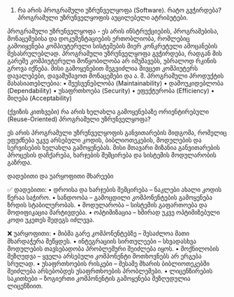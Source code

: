 1. რა არის პროგრამული უზრუნველყოფა (Software). რატო გვჭირდება? პროგრამული უზრუნველყოფის აუცილებელი ატრიბუტები.

პროგრამული უზრუნველყოფა - ეს არის ინსტრუქციების, პროგრამებისა, მონაცემებისა და დოკუმენტაციების ერთობლიობა, რომლებიც გამოიყენება კომპიუტერული სისტემების მიერ კონკრეტული ამოცანების შესასრულებლად.
პროგრამული უზრუნველყოფა გვჭირდება, რადგან მის გარეშე კომპიუტერული მოწყობილობა არ იმუშავებს, უბრალოდ რკინის გროვა იქნება. მისი გამოყენებით შეგვიძლია მივცეთ კომპიუტერს დავალებები, დავამუშავოთ მონაცემები და ა. შ.
 პროგრამული პროდუქტის მახასიათებლებია:
	•	შეუსვენებლობა (Maintainability)
	•	დამოუკიდებლობა (Dependability)
	•	უსაფრთხოება (Security)
	•	ეფექტურობა (Efficiency)
	•	მიღება (Acceptability)

(ქვიზის კითხვები)
 რა არის ხელახლა გამოყენებაზე ორიენტირებული (Reuse-Oriented) პროგრამული უზრუნველყოფა?

ეს არის პროგრამული უზრუნველყოფის განვითარების მიდგომა, რომელიც ეფუძნება უკვე არსებული კოდის, ბიბლიოთეკების, მოდულების და სერვისების ხელახლა გამოყენებას. მისი მთავარი მიზანია განვითარების პროცესის დაჩქარება, ხარჯების შემცირება და სისტემის მოდულარობის გაზრდა.

დადებითი და უარყოფითი მხარეები

✅ დადებითი:
	•	დროისა და ხარჯების შემცირება – ნაკლები ახალი კოდის წერაა საჭირო.
	•	სანდოობა – გამოცდილი კომპონენტების გამოყენება ზრდის სტაბილურობას.
	•	მოდულარობა – სისტემის გაფართოება და მოდიფიკაცია მარტივდება.
	•	ოპტიმიზაცია – ხშირად უკვე ოპტიმიზებული კოდი უკეთეს შედეგს იძლევა.

❌ უარყოფითი:
	•	მიბმა გარე კომპონენტებზე – შესაძლოა მათი მხარდაჭერა შეწყდეს.
	•	ინტეგრაციის სირთულეები – სხვადასხვა მოდულების თავსებადობა პრობლემური შეიძლება იყოს.
	•	მოქნილობის შეზღუდვა – ყველა არსებული კომპონენტი მოთხოვნებს არ ერგება სრულად.
	•	უსაფრთხოების რისკები – მესამე მხარის ბიბლიოთეკებში შეიძლება არსებობდეს უსაფრთხოების პრობლემები.
	•	ლიცენზირების საკითხები – ზოგიერთი კომპონენტის გამოყენება შეზღუდულია ლიცენზიით.
